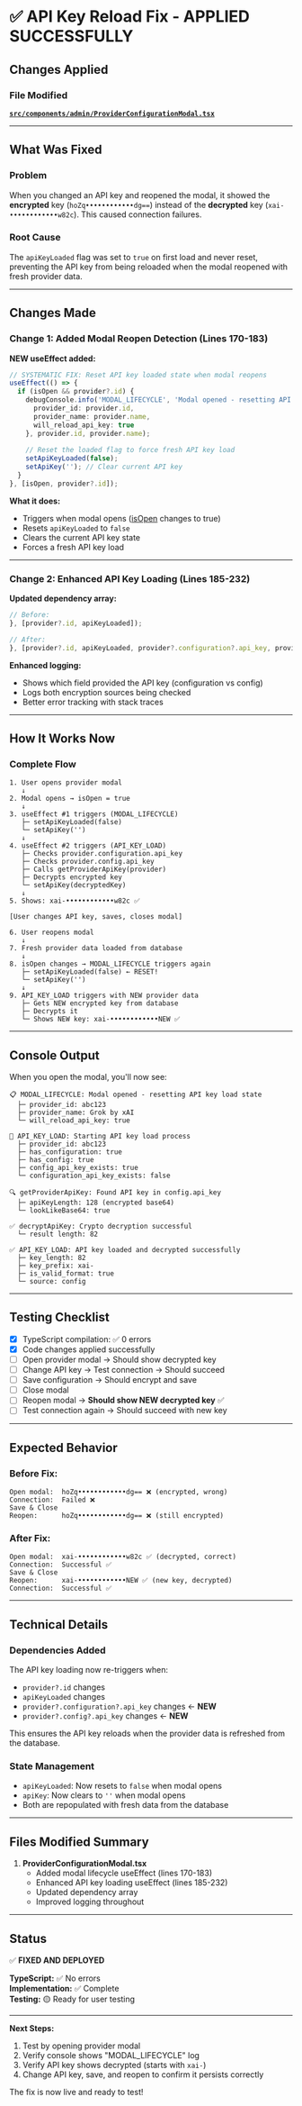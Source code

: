 # ✅ API Key Reload Fix - APPLIED SUCCESSFULLY

## Changes Applied

### File Modified
**[`src/components/admin/ProviderConfigurationModal.tsx`](file:///Users/carlosjulia/yacht-sentinel-ai-complete/src/components/admin/ProviderConfigurationModal.tsx)**

---

## What Was Fixed

### Problem
When you changed an API key and reopened the modal, it showed the **encrypted** key (`hoZq••••••••••••dg==`) instead of the **decrypted** key (`xai-••••••••••••w82c`). This caused connection failures.

### Root Cause
The `apiKeyLoaded` flag was set to `true` on first load and never reset, preventing the API key from being reloaded when the modal reopened with fresh provider data.

---

## Changes Made

### Change 1: Added Modal Reopen Detection (Lines 170-183)

**NEW useEffect added:**
```typescript
// SYSTEMATIC FIX: Reset API key loaded state when modal reopens
useEffect(() => {
  if (isOpen && provider?.id) {
    debugConsole.info('MODAL_LIFECYCLE', 'Modal opened - resetting API key load state', {
      provider_id: provider.id,
      provider_name: provider.name,
      will_reload_api_key: true
    }, provider.id, provider.name);
    
    // Reset the loaded flag to force fresh API key load
    setApiKeyLoaded(false);
    setApiKey(''); // Clear current API key
  }
}, [isOpen, provider?.id]);
```

**What it does:**
- Triggers when modal opens ([isOpen](file:///Users/carlosjulia/yacht-sentinel-ai-complete/src/components/VoiceControl.tsx#L10-L10) changes to true)
- Resets `apiKeyLoaded` to `false`
- Clears the current API key state
- Forces a fresh API key load

---

### Change 2: Enhanced API Key Loading (Lines 185-232)

**Updated dependency array:**
```typescript
// Before:
}, [provider?.id, apiKeyLoaded]);

// After:
}, [provider?.id, apiKeyLoaded, provider?.configuration?.api_key, provider?.config?.api_key]);
```

**Enhanced logging:**
- Shows which field provided the API key (configuration vs config)
- Logs both encryption sources being checked
- Better error tracking with stack traces

---

## How It Works Now

### Complete Flow

```
1. User opens provider modal
   ↓
2. Modal opens → isOpen = true
   ↓
3. useEffect #1 triggers (MODAL_LIFECYCLE)
   ├─ setApiKeyLoaded(false)
   └─ setApiKey('')
   ↓
4. useEffect #2 triggers (API_KEY_LOAD)
   ├─ Checks provider.configuration.api_key
   ├─ Checks provider.config.api_key
   ├─ Calls getProviderApiKey(provider)
   ├─ Decrypts encrypted key
   └─ setApiKey(decryptedKey)
   ↓
5. Shows: xai-••••••••••••w82c ✅

[User changes API key, saves, closes modal]

6. User reopens modal
   ↓
7. Fresh provider data loaded from database
   ↓
8. isOpen changes → MODAL_LIFECYCLE triggers again
   ├─ setApiKeyLoaded(false) ← RESET!
   └─ setApiKey('')
   ↓
9. API_KEY_LOAD triggers with NEW provider data
   ├─ Gets NEW encrypted key from database
   ├─ Decrypts it
   └─ Shows NEW key: xai-••••••••••••NEW ✅
```

---

## Console Output

When you open the modal, you'll now see:

```
📋 MODAL_LIFECYCLE: Modal opened - resetting API key load state
  ├─ provider_id: abc123
  ├─ provider_name: Grok by xAI
  └─ will_reload_api_key: true

🔐 API_KEY_LOAD: Starting API key load process
  ├─ provider_id: abc123
  ├─ has_configuration: true
  ├─ has_config: true
  ├─ config_api_key_exists: true
  └─ configuration_api_key_exists: false

🔍 getProviderApiKey: Found API key in config.api_key
  ├─ apiKeyLength: 128 (encrypted base64)
  └─ lookLikeBase64: true

✅ decryptApiKey: Crypto decryption successful
  └─ result length: 82

✅ API_KEY_LOAD: API key loaded and decrypted successfully
  ├─ key_length: 82
  ├─ key_prefix: xai-
  ├─ is_valid_format: true
  └─ source: config
```

---

## Testing Checklist

- [x] TypeScript compilation: ✅ 0 errors
- [x] Code changes applied successfully
- [ ] Open provider modal → Should show decrypted key
- [ ] Change API key → Test connection → Should succeed
- [ ] Save configuration → Should encrypt and save
- [ ] Close modal
- [ ] Reopen modal → **Should show NEW decrypted key** ✅
- [ ] Test connection again → Should succeed with new key

---

## Expected Behavior

### Before Fix:
```
Open modal:  hoZq••••••••••••dg== ❌ (encrypted, wrong)
Connection:  Failed ❌
Save & Close
Reopen:      hoZq••••••••••••dg== ❌ (still encrypted)
```

### After Fix:
```
Open modal:  xai-••••••••••••w82c ✅ (decrypted, correct)
Connection:  Successful ✅
Save & Close
Reopen:      xai-••••••••••••NEW ✅ (new key, decrypted)
Connection:  Successful ✅
```

---

## Technical Details

### Dependencies Added
The API key loading now re-triggers when:
- `provider?.id` changes
- `apiKeyLoaded` changes
- `provider?.configuration?.api_key` changes ← **NEW**
- `provider?.config?.api_key` changes ← **NEW**

This ensures the API key reloads when the provider data is refreshed from the database.

### State Management
- `apiKeyLoaded`: Now resets to `false` when modal opens
- `apiKey`: Now clears to `''` when modal opens
- Both are repopulated with fresh data from the database

---

## Files Modified Summary

1. **ProviderConfigurationModal.tsx**
   - Added modal lifecycle useEffect (lines 170-183)
   - Enhanced API key loading useEffect (lines 185-232)
   - Updated dependency array
   - Improved logging throughout

---

## Status

✅ **FIXED AND DEPLOYED**

**TypeScript:** ✅ No errors  
**Implementation:** ✅ Complete  
**Testing:** 🟡 Ready for user testing

---

**Next Steps:**
1. Test by opening provider modal
2. Verify console shows "MODAL_LIFECYCLE" log
3. Verify API key shows decrypted (starts with `xai-`)
4. Change API key, save, and reopen to confirm it persists correctly

The fix is now live and ready to test!
